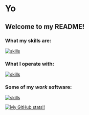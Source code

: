 # Yo
## Welcome to my README!


### What my skills are:
[![skills](https://skillicons.dev/icons?i=linux)](https://skillicons.dev)
### What I operate with:
[![skills](https://skillicons.dev/icons?i=arch,windows)](https://skillicons.dev)
### Some of my *work* software:
[![skills](https://skillicons.dev/icons?i=vscode,emacs,obsidian,github,stackoverflow,vim,cloudflare)](https://skillicons.dev)

[![My GitHub stats!!](https://github-readme-stats.vercel.app/api?username=ArcoNightshade)](https://github.com/ArcoNightshade/github-readme-stats)
